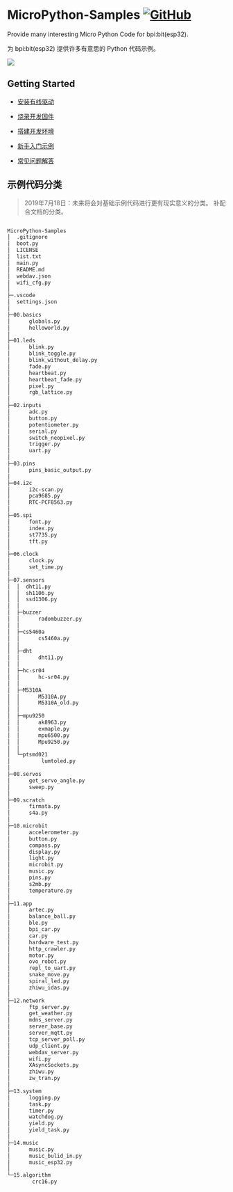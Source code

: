 # MicroPython-Samples [![GitHub](https://img.shields.io/github/license/mashape/apistatus.svg?style=for-the-badge)](./LICENSE)

Provide many interesting Micro Python Code for bpi:bit(esp32).

为 bpi:bit(esp32) 提供许多有意思的 Python 代码示例。

![](bpibit.png)

## Getting Started

- [安装有线驱动](https://bpi-steam-docs.readthedocs.io/zh_CN/latest/bpi-steam/driver.html)

- [烧录开发固件](https://doc.bpi-steam.com/zh_CN/latest/bpi-mpy/tutorials/flash_mpy.html)

- [搭建开发环境](readme/build.md)
  
- [新手入门示例](readme/example.md)

- [常见问题解答](readme/FAQ.md)

## 示例代码分类

> 2019年7月18日：未来将会对基础示例代码进行更有现实意义的分类。
> 补配合文档的分类。

```txt

MicroPython-Samples
│  .gitignore
│  boot.py
│  LICENSE
│  list.txt
│  main.py
│  README.md
│  webdav.json
│  wifi_cfg.py
│  
├─.vscode
│  settings.json
│
├─00.basics
│      globals.py
│      helloworld.py
│
├─01.leds
│      blink.py
│      blink_toggle.py
│      blink_without_delay.py
│      fade.py
│      heartbeat.py
│      heartbeat_fade.py
│      pixel.py
│      rgb_lattice.py
│
├─02.inputs
│      adc.py
│      button.py
│      potentiometer.py
│      serial.py
│      switch_neopixel.py
│      trigger.py
│      uart.py
│
├─03.pins
│      pins_basic_output.py
│
├─04.i2c
│      i2c-scan.py
│      pca9685.py
│      RTC-PCF8563.py
│
├─05.spi
│      font.py
│      index.py
│      st7735.py
│      tft.py
│
├─06.clock
│      clock.py
│      set_time.py
│
├─07.sensors
│  │  dht11.py
│  │  sh1106.py
│  │  ssd1306.py
│  │  
│  ├─buzzer
│  │      radombuzzer.py
│  │
│  ├─cs5460a
│  │      cs5460a.py
│  │
│  ├─dht
│  │      dht11.py
│  │
│  ├─hc-sr04
│  │      hc-sr04.py
│  │
│  ├─M5310A
│  │      M5310A.py
│  │      M5310A_old.py
│  │
│  ├─mpu9250
│  │      ak8963.py
│  │      exmaple.py
│  │      mpu6500.py
│  │      Mpu9250.py
│  │
│  └─ptsmd021
│          lumtoled.py
│
├─08.servos
│      get_servo_angle.py
│      sweep.py
│
├─09.scratch
│      firmata.py
│      s4a.py
│
├─10.microbit
│      accelerometer.py
│      button.py
│      compass.py
│      display.py
│      light.py
│      microbit.py
│      music.py
│      pins.py
│      s2mb.py
│      temperature.py
│
├─11.app
│      artec.py
│      balance_ball.py
│      ble.py
│      bpi_car.py
│      car.py
│      hardware_test.py
│      http_crawler.py
│      motor.py
│      ovo_robot.py
│      repl_to_uart.py
│      snake_move.py
│      spiral_led.py
│      zhiwu_idas.py
│
├─12.network
│      ftp_server.py
│      get_weather.py
│      mdns_server.py
│      server_base.py
│      server_mqtt.py
│      tcp_server_poll.py
│      udp_client.py
│      webdav_server.py
│      wifi.py
│      XAsyncSockets.py
│      zhiwu.py
│      zw_tran.py
│
├─13.system
│      logging.py
│      task.py
│      timer.py
│      watchdog.py
│      yield.py
│      yield_task.py
│
├─14.music
│      music.py
│      music_bulid_in.py
│      music_esp32.py
│
└─15.algorithm
        crc16.py

```
